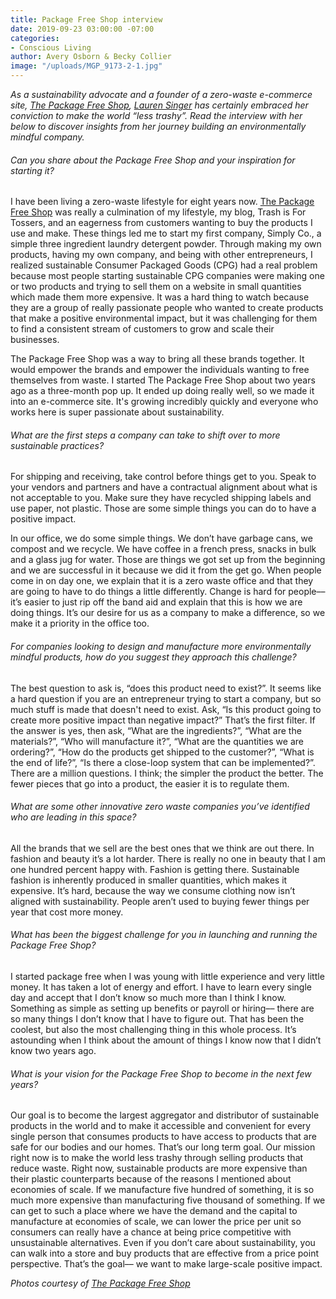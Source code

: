 ```yaml
---
title: Package Free Shop interview
date: 2019-09-23 03:00:00 -07:00
categories:
- Conscious Living
author: Avery Osborn & Becky Collier
image: "/uploads/MGP_9173-2-1.jpg"
---
```


_As a sustainability advocate and a founder of a zero-waste e-commerce site, [The Package Free Shop](https://packagefreeshop.com/), [Lauren Singer](https://www.instagram.com/trashisfortossers/) has certainly embraced her conviction to make the world “less trashy”. Read the interview with her below to discover insights from her journey building an environmentally mindful company._

###### Can you share about the Package Free Shop and your inspiration for starting it? 

I have been living a zero-waste lifestyle for eight years now. [The Package Free Shop](https://packagefreeshop.com/) was really a culmination of my lifestyle, my blog, Trash is For Tossers, and an eagerness from customers wanting to buy the products I use and make. These things led me to start my first company, Simply Co., a simple three ingredient laundry detergent powder. Through making my own products, having my own company, and being with other entrepreneurs, I realized sustainable Consumer Packaged Goods (CPG) had a real problem because most people starting sustainable CPG companies were making one or two products and trying to sell them on a website in small quantities which made them more expensive. It was a hard thing to watch because they are a group of really passionate people who wanted to create products that make a positive environmental impact, but it was challenging for them to find a consistent stream of customers to grow and scale their businesses. 

The Package Free Shop was a way to bring all these brands together. It would empower the brands and empower the individuals wanting to free themselves from waste. I started The Package Free Shop about two years ago as a three-month pop up. It ended up doing really well, so we made it into an e-commerce site. It's growing incredibly quickly and everyone who works here is super passionate about sustainability.

###### What are the first steps a company can take to shift over to more sustainable practices? 

For shipping and receiving, take control before things get to you. Speak to your vendors and partners and have a contractual alignment about what is not acceptable to you. Make sure they have recycled shipping labels and use paper, not plastic. Those are some simple things you can do to have a positive impact. 

In our office, we do some simple things. We don’t have garbage cans, we compost and we recycle. We have coffee in a french press, snacks in bulk and a glass jug for water. Those are things we got set up from the beginning and we are successful in it because we did it from the get go. When people come in on day one, we explain that it is a zero waste office and that they are going to have to do things a little differently. Change is hard for people–– it’s easier to just rip off the band aid and explain that this is how we are doing things. It’s our desire for us as a company to make a difference, so we make it a priority in the office too. 

###### For companies looking to design and manufacture more environmentally mindful products, how do you suggest they approach this challenge? 

The best question to ask is, “does this product need to exist?”. It seems like a hard question if you are an entrepreneur trying to start a company, but so much stuff is made that doesn't need to exist. Ask, “Is this product going to create more positive impact than negative impact?” That’s the first filter. If the answer is yes, then ask, “What are the ingredients?”, “What are the materials?”, “Who will manufacture it?”, “What are the quantities we are ordering?”, “How do the products get shipped to the customer?”, “What is the end of life?”, “Is there a close-loop system that can be implemented?”. There are a million questions. I think; the simpler the product the better. The fewer pieces that go into a product, the easier it is to regulate them. 

###### What are some other innovative zero waste companies you’ve identified who are leading in this space?

All the brands that we sell are the best ones that we think are out there. In fashion and beauty it’s a lot harder. There is really no one in beauty that I am one hundred percent happy with. Fashion is getting there. Sustainable fashion is inherently produced in smaller quantities, which makes it expensive. It’s hard, because the way we consume clothing now isn’t aligned with sustainability. People aren’t used to buying fewer things per year that cost more money.

###### What has been the biggest challenge for you in launching and running the Package Free Shop? 

I started package free when I was young with little experience and very little money. It has taken a lot of energy and effort. I have to learn every single day and accept that I don’t know so much more than I think I know. Something as simple as setting up benefits or payroll or hiring–– there are so many things I don’t know that I have to figure out. That has been the coolest, but also the most challenging thing in this whole process. It’s astounding when I think about the amount of things I know now that I didn’t know two years ago. 

###### What is your vision for the Package Free Shop to become in the next few years? 

Our goal is to become the largest aggregator and distributor of sustainable products in the world and to make it accessible and convenient for every single person that consumes products to have access to products that are safe for our bodies and our homes. That’s our long term goal. Our mission right now is to make the world less trashy through selling products that reduce waste. Right now, sustainable products are more expensive than their plastic counterparts because of the reasons I mentioned about economies of scale. If we manufacture five hundred of something, it is so much more expensive than manufacturing five thousand of something. If we can get to such a place where we have the demand and the capital to manufacture at economies of scale, we can lower the price per unit so consumers can really have a chance at being price competitive with unsustainable alternatives. Even if you don’t care about sustainability, you can walk into a store and buy products that are effective from a price point perspective. That’s the goal–– we want to make large-scale positive impact. 

_Photos courtesy of [The Package Free Shop](https://packagefreeshop.com/)_